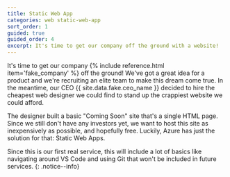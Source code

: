 ```yaml
---
title: Static Web App
categories: web static-web-app
sort_order: 1
guided: true
guided_order: 4
excerpt: It's time to get our company off the ground with a website!
---
```

It's time to get our company {% include reference.html item='fake_company' %} off the ground! We've got a great idea for a product and we're recruiting an elite team to make this dream come true. In the meantime, our CEO {{ site.data.fake.ceo_name }} decided to hire the cheapest web designer we could find to stand up the crappiest website we could afford.

The designer built a basic "Coming Soon" site that's a single HTML page. Since we still don't have any investors yet, we want to host this site as inexpensively as possible, and hopefully free. Luckily, Azure has just the solution for that: Static Web Apps.

Since this is our first real service, this will include a lot of basics like navigating around VS Code and using Git that won't be included in future services.
{: .notice--info}